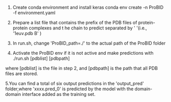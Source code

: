 1. Create conda environment and install keras
conda env create -n ProBID -f environment.yaml

2. Prepare a list file that contains the prefix of the PDB files of protein-protein complexes and t
he chain to predict separated by '  '(i.e., '1euv.pdb  B' )

3. In run.sh, change 'ProBID_path=./' to the actual path of the ProBID folder

4. Activate the ProBID env if it is not active and make predictions with
./run.sh [pdblist] [pdbpath]

where [pdblist] is the file in step 2, and [pdbpath] is the path that all PDB files are stored.

5.You can find a total of six output predictions in the 'output_pred' folder,where 'xxxx.pred_0' is 
predicted by the model with the domain-domain interface added as the training set.


